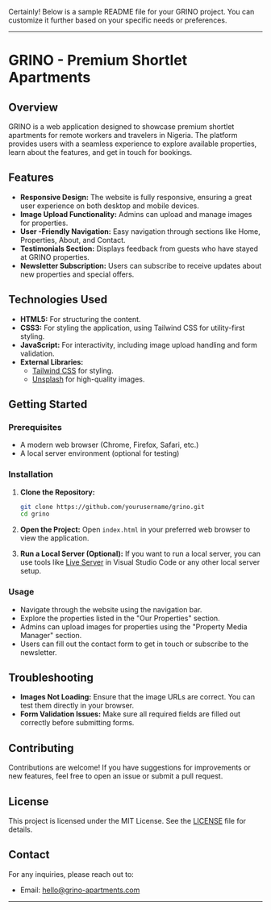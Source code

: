 Certainly! Below is a sample README file for your GRINO project. You can customize it further based on your specific needs or preferences.

---

# GRINO - Premium Shortlet Apartments

## Overview

GRINO is a web application designed to showcase premium shortlet apartments for remote workers and travelers in Nigeria. The platform provides users with a seamless experience to explore available properties, learn about the features, and get in touch for bookings.

## Features

- **Responsive Design:** The website is fully responsive, ensuring a great user experience on both desktop and mobile devices.
- **Image Upload Functionality:** Admins can upload and manage images for properties.
- **User -Friendly Navigation:** Easy navigation through sections like Home, Properties, About, and Contact.
- **Testimonials Section:** Displays feedback from guests who have stayed at GRINO properties.
- **Newsletter Subscription:** Users can subscribe to receive updates about new properties and special offers.

## Technologies Used

- **HTML5:** For structuring the content.
- **CSS3:** For styling the application, using Tailwind CSS for utility-first styling.
- **JavaScript:** For interactivity, including image upload handling and form validation.
- **External Libraries:** 
  - [Tailwind CSS](https://tailwindcss.com/) for styling.
  - [Unsplash](https://unsplash.com/) for high-quality images.

## Getting Started

### Prerequisites

- A modern web browser (Chrome, Firefox, Safari, etc.)
- A local server environment (optional for testing)

### Installation

1. **Clone the Repository:**
   ```bash
   git clone https://github.com/yourusername/grino.git
   cd grino
   ```

2. **Open the Project:**
   Open `index.html` in your preferred web browser to view the application.

3. **Run a Local Server (Optional):**
   If you want to run a local server, you can use tools like [Live Server](https://marketplace.visualstudio.com/items?itemName=ritwickdey.LiveServer) in Visual Studio Code or any other local server setup.

### Usage

- Navigate through the website using the navigation bar.
- Explore the properties listed in the "Our Properties" section.
- Admins can upload images for properties using the "Property Media Manager" section.
- Users can fill out the contact form to get in touch or subscribe to the newsletter.

## Troubleshooting

- **Images Not Loading:** Ensure that the image URLs are correct. You can test them directly in your browser.
- **Form Validation Issues:** Make sure all required fields are filled out correctly before submitting forms.

## Contributing

Contributions are welcome! If you have suggestions for improvements or new features, feel free to open an issue or submit a pull request.

## License

This project is licensed under the MIT License. See the [LICENSE](LICENSE) file for details.

## Contact

For any inquiries, please reach out to:
- Email: hello@grino-apartments.com

---

